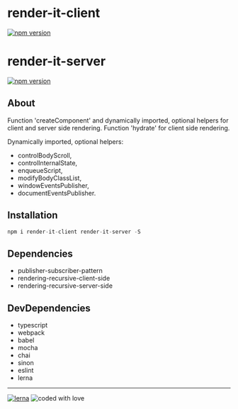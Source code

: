 # render-it-client
[![npm version](https://badge.fury.io/js/render-it-client.svg)](https://badge.fury.io/js/render-it-client)

# render-it-server
[![npm version](https://badge.fury.io/js/render-it-server.svg)](https://badge.fury.io/js/render-it-server)

## About

Function 'createComponent' and dynamically imported, optional helpers for client and server side rendering.
Function 'hydrate' for client side rendering.

Dynamically imported, optional helpers:
* controlBodyScroll,
* controlInternalState,
* enqueueScript,
* modifyBodyClassList,
* windowEventsPublisher,
* documentEventsPublisher.

## Installation

```javascript
npm i render-it-client render-it-server -S
```

## Dependencies

* publisher-subscriber-pattern
* rendering-recursive-client-side
* rendering-recursive-server-side

## DevDependencies

* typescript
* webpack
* babel
* mocha
* chai
* sinon
* eslint
* lerna

---
[![lerna](https://img.shields.io/static/v1?label=maintained%20with&message=lerna&color=a53860)](https://lerna.js.org/)
![coded with love](https://img.shields.io/static/v1?label=coded%20with&message=love&color=a53860)
